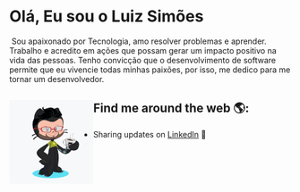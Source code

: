 # Olá, Eu sou o Luiz Simões 

<img src="" alt="">
Sou apaixonado por Tecnologia, amo resolver problemas e aprender. Trabalho e acredito em ações que possam gerar um impacto positivo na vida das pessoas. Tenho convicção que o desenvolvimento de software permite que eu vivencie todas minhas paixões, por isso, me dedico para me tornar um desenvolvedor.


## Find me around the web 🌎: <a href="https://github.com/LuizSimoes"><img align="left" width="150" height="150" src="https://github.com/LuizSimoes/LuizSimoes/blob/master/LuizSimoes-Octacat.png"></a>

- Sharing updates on <a href="https://www.linkedin.com/in/luizefsimoes2020/">LinkedIn</a> 💼
